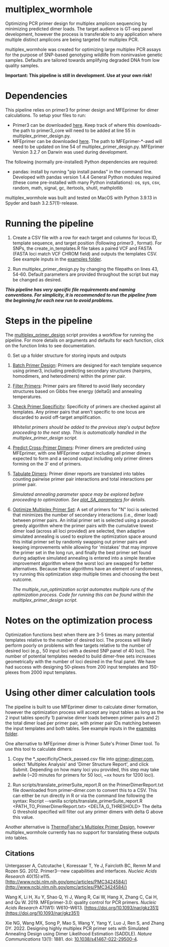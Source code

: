 # multiplex_wormhole
Optimizing PCR primer design for multiplex amplicon sequencing by minimizing predicted dimer loads. The target audience is GT-seq panel development, however the process is transferable to any application where multiple distinct amplicons are being targeted for multiplex PCR.

multiplex_wormhole was created for optimizing large multiplex PCR assays for the purpose of SNP-based genotyping wildlife from noninvasive genetic samples. Defaults are tailored towards amplifying degraded DNA from low quality samples. 

**Important: This pipeline is still in development. Use at your own risk!**

# Dependencies
This pipeline relies on primer3 for primer design and MFEprimer for dimer calculations. To setup your files to run:
- Primer3 can be downloaded [here](https://github.com/primer3-org/primer3/releases). Keep track of where this downloads- the path to primer3_core will need to be added at line 55 in multiplex_primer_design.py.
- MFEprimer can be downloaded [here](https://www.mfeprimer.com/mfeprimer-3.1/#2-command-line-version). The path to MFEprimer-*-awd will need to be updated on line 54 of multiplex_primer_design.py. MFEprimer Version 3.2.7 on Darwin was used during development. 

The following (normally pre-installed) Python dependencies are required:
- pandas: install by running "pip install pandas" in the command line. Developed with pandas version 1.4.4
General Python modules required (these come pre-installed with many Python installations): os, sys, csv, random, math, signal, gc, itertools, shutil, mathplotlib

multiplex_wormhole was built and tested on MacOS with Python 3.9.13 in Spyder and bash 3.2.57(1)-release. 

# Running the pipeline
1. Create a CSV file with a row for each target and columns for locus ID, template sequence, and target position (following primer3 <start bp>,<length> format). For SNPs, the create_in_templates.R file takes a paired VCF and FASTA (FASTA loci match VCF CHROM field) and outputs the templates CSV. See example inputs in the [examples folder](https://github.com/mhallerud/multiplex_wormhole/examples).

2. Run multiplex_primer_design.py by changing the filepaths on lines 43, 54-60. Default parameters are provided throughout the script but may be changed as desired.

***This pipeline has very specific file requirements and naming conventions. For simplicity, it is recommended to run the pipeline from the beginning for each new run to avoid problems.***


# Steps in the pipeline
The [multiplex_primer_design](multiplex_primer_design.py) script provides a workflow for running the pipeline. For more details on arguments and defaults for each function, click on the function links to see documentation.

0. Set up a folder structure for storing inputs and outputs
1. [Batch Primer Design](docs/1_BatchPrimerDesign.md): Primers are designed for each template sequence using primer3, including predicting secondary structures (hairpins, homodimers, and heterodimers) within the primer pair.
2. [Filter Primers](docs/2_FilterPrimers.md): Primer pairs are filtered to avoid likely secondary structures based on Gibbs free energy (deltaG) and annealing temperatures. 
3. [Check Primer Specificity](docs/3_CheckPrimerSpecificity.md): Specificity of primers are checked against all templates. Any primer pairs that aren't specific to one locus are discarded to avoid off-target amplification.

   *Whitelist primers should be added to the previous step's output before proceeding to the next step. This is automatically handled in the multiplex_primer_design script.*

4. [Predict Cross-Primer Dimers](docs/4_PrimerPrediction.md): Primer dimers are predicted using MFEprimer, with one MFEprimer output including all primer dimers expected to form and a second output including only primer dimers forming on the 3' end of primers.
5. [Tabulate Dimers](docs/5_TabulateDimers.md): Primer dimer reports are translated into tables counting pairwise primer pair interactions and total interactions per primer pair.

   *Simulated annealing parameter space may be explored before proceeding to optimization. See [plot_SA_parameters](docs/6A_ExploreOptimParameters.md) for details.*

6. [Optimize Multiplex Primer Set](docs/6_OptimizeMultiplexPrimerSet.md): A set of primers for "N" loci is selected that minimizes the number of secondary interactions (i.e., dimer load) between primer pairs. An initial primer set is selected using a pseudo-greedy algorithm where the primer pairs with the cumulative lowest dimer load (across all loci provided) are selected, then adaptive simulated annealing is used to explore the optimization space around this initial primer set by randomly swapping out primer pairs and keeping improvements while allowing for 'mistakes' that may improve the primer set in the long run, and finally the best primer set found during adaptive simulated annealing is entered into a simple iterative improvement algorithm where the worst loci are swapped for better alternatives. Because these algorithms have an element of randomness, try running this optimization step multiple times and choosing the best outcome.

   *The multiple_run_optimization script automates multiple runs of the optimization process. Code for running this can be found within the multiplex_primer_design script.*

# Notes on the optimization process
Optimization functions best when there are 3-5 times as many potential templates relative to the number of desired loci. The process will likely perform poorly on problems with few targets relative to the number of desired loci (e.g., 50 input loci with a desired SNP panel of 40 loci). The number of potential templates needed to build dimer-free sets increases geometrically with the number of loci desired in the final panel. We have had success with designing 50-plexes from 200 input templates and 150-plexes from 2000 input templates.

# Using other dimer calculation tools
The pipeline is built to use MFEprimer dimer to calculate dimer formation, however the optimization process will accept any input tables as long as the 2 input tables specify 1) pairwise dimer loads between primer pairs and 2) the total dimer load per primer pair, with primer pair IDs matching between the input templates and both tables. See example inputs in the [examples folder](https://github.com/mhallerud/multiplex_wormhole/examples).

One alternative to MFEprimer dimer is Primer Suite's Primer Dimer tool. To use this tool to calculate dimers:
1. Copy the *_specificityCheck_passed.csv file into [primer-dimer.com](https://primer-dimer.com), select 'Multiplex Analysis' and 'Dimer Structure Report', and click Submit. Depending on how many loci you provided, this step may take awhile (~20 minutes for primers for 50 loci, ~xx hours for 1200 loci).

2. Run scripts/translate_primerSuite_report.R on the PrimerDimerReport.txt file downloaded from primer-dimer.com to convert this to a CSV. This can either be run directly in R or via the command line following the syntax:
   Rscript --vanilla scripts/translate_primerSuite_report.R <PATH_TO_PrimerDimerReport.txt> <DELTA_G_THRESHOLD>
The delta G threshold specified will filter out any primer dimers with delta G above this value.

Another alternative is [ThermoFisher's Multiplex Primer Design](https://www.thermofisher.com/us/en/home/brands/thermo-scientific/molecular-biology/molecular-biology-learning-center/molecular-biology-resource-library/thermo-scientific-web-tools/multiple-primer-analyzer.html), however multiplex_wormhole currently has no support for translating these outputs into tables.


## Citations
Untergasser A, Cutcutache I, Koressaar T, Ye J, Faircloth BC, Remm M and Rozen SG. 2012. Primer3--new capabilities and interfaces. *Nucleic Acids Research* 40(15):e115. [http://www.ncbi.nlm.nih.gov/pmc/articles/PMC3424584/](http://www.ncbi.nlm.nih.gov/pmc/articles/PMC3424584/)

Wang K, Li H, Xu Y, Shao Q, Yi J, Wang R, Cai W, Hang X, Zhang C, Cai H, and Qu W. 2019. MFEprimer-3.0: quality control for PCR primers.
*Nucleic Acids Research* 47(W1): W610–W613. [https://doi.org/10.1093/nar/gkz351](https://doi.org/10.1093/nar/gkz351)

Xie NG, Wang MX, Song P, Mao S, Wang Y, Yang Y, Luo J, Ren S, and Zhang DY. 2022. Designing highly multiplex PCR primer sets with Simulated Annealing Design using Dimer Likelihood Estimation (SADDLE). *Nature Communications* 13(1): 1881. doi: [10.1038/s41467-022-29500-4](https://doi.org/10.1038/s41467-022-29500-4). 
